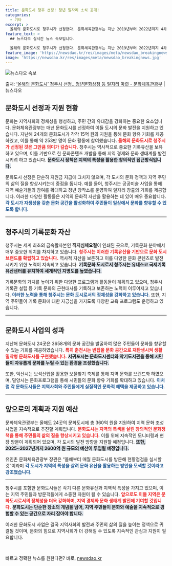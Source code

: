 ```yaml
---
title: 문화도시 청주 선정! 청년 일자리 소식 공개!
categories:
  - 기타
excerpt: >
  올해의 문화도시로 청주시가 선정됐다. 문화체육관광부는 지난 2019년부터 2022년까지 4차에 걸쳐 문화도시…
feature_text: >
  ## 뉴스다오 실시간 뉴스 속보입니다.

  올해의 문화도시로 청주시가 선정됐다. 문화체육관광부는 지난 2019년부터 2022년까지 4차에 걸쳐 문화도시…
feature_image: 'https://newsdao.kr/res/images/meta/newsdao_breakingnews.jpg'
image: 'https://newsdao.kr/res/images/meta/newsdao_breakingnews.jpg'
---
```


![뉴스다오 속보](https://newsdao.kr/res/images/meta/newsdao_breakingnews.jpg)

<p>출처: <a href="https://newsdao.kr/3324" rel="dofollow">‘올해의 문화도시’ 청주시 선정…청년문화상점 등 일자리 마련 - 문화체육관광부</a> | 뉴스다오</p>

<h2 data-ke-size="size26">문화도시 선정과 지원 현황</h2>

<p data-ke-size="size16">문화는 지역사회의 정체성을 형성하고, 주민 간의 유대감을 강화하는 중요한 요소입니다. 문화체육관광부는 매년 문화도시를 선정하여 이들 도시의 문화 발전을 지원하고 있습니다. 지난해 24개의 문화도시가 각각 15억 원의 지원을 통해 문화 향유 기회를 제공하였고, 이를 통해 약 253만 명이 문화 활동에 참여했습니다. <b><span style="color: #ee2323;">올해의 문화도시로 청주시가 선정된 것은 그만큼 의미가 깊습니다.</span></b> 청주시는 역사적으로 중요한 기록유산을 보유하고 있으며, 이를 기반으로 한 문화콘텐츠 개발을 통해 지역 경제와 문화 생태계를 발전시키려 하고 있습니다. <b><span style="background-color: #21538527;">문화도시 정책은 지역의 특성을 활용한 창의적인 접근방식입니다.</span></b></p>

<p data-ke-size="size16">문화도시 선정은 단순히 지원금 지급에 그치지 않으며, 각 도시의 문화 정책과 지역 주민의 삶의 질을 향상시키는데 중점을 둡니다. 예를 들어, 청주시는 공공미술 사업을 통해 지역 예술가들의 참여를 확대하고 청년 창작소를 운영하여 일자리 창출의 기회를 제공합니다. 이러한 다양한 활동들은 지역의 문화적 자산을 활용하는 데 있어 매우 중요합니다. <b><span style="color: #1a5490;">각 도시가 자생성을 갖춘 문화 공간을 활성화하여 주민들이 일상에서 문화를 향유할 수 있도록 합니다.</span></b></p>

<hr />

<h2 data-ke-size="size26">청주시의 기록문화 자산</h2>

<p data-ke-size="size16">청주시는 세계 최초의 금속활자본인 <b>직지심체요절</b>이 인쇄된 곳으로, 기록문화 분야에서 매우 중요한 위치를 차지하고 있습니다. <b><span style="color: #ee2323;">청주시는 이러한 기록유산을 기반으로 문화 도시 브랜드를 확립하고 있습니다.</span></b> 역사적 자산을 보존하고 이를 다양한 문화 콘텐츠로 발전시키기 위한 노력이 지속되고 있습니다. <b><span style="background-color: #21538527;">기록문화 도시로서 청주시는 유네스코 국제기록유산센터를 유치하여 세계적인 지명도를 높였습니다.</span></b></p>

<p data-ke-size="size16">기록문화의 가치를 높이기 위한 다양한 프로그램과 활동들이 계획되고 있으며, 청주시 기록관 설립 등 기록 문화의 근현대사를 기록하고 보존하는 노력이 이루어지고 있습니다. <b><span style="color: #1a5490;">이러한 노력을 통해 청주시는 문화 도시로서의 정체성을 강화하고 있습니다.</span></b> 또한, 지역 주민들이 기록 문화에 대한 자긍심을 가지도록 다양한 교육 프로그램도 운영하고 있습니다.</p>

<hr />

<h2 data-ke-size="size26">문화도시 사업의 성과</h2>

<p data-ke-size="size16">지난해 문화도시 24곳은 3658개의 문화 공간을 발굴하여 많은 주민들이 문화를 향유할 수 있는 기회를 제공하였습니다. <b><span style="color: #ee2323;">특히 춘천시는 빈집을 문화 공간으로 재탄생시켜 생활 밀착형 문화도시를 구현했습니다.</span></b> <b><span style="background-color: #21538527;">서귀포시는 문화도시센터와 악기도서관을 통해 시민들이 자유롭게 문화를 누릴 수 있는 환경을 조성했습니다.</span></b></p>

<p data-ke-size="size16">또한, 익산시는 보석산업을 활용한 보물찾기 축제를 통해 지역 문화를 브랜드화 하였으며, 밀양시는 문화프로그램을 통해 시민들의 문화 향유 기회를 확대하고 있습니다. <b><span style="color: #1a5490;">이처럼 각 문화도시들은 지역사회와 주민들에게 실질적인 문화적 혜택을 제공하고 있습니다.</span></b></p>

<hr />

<h2 data-ke-size="size26">앞으로의 계획과 지원 예산</h2>

<p data-ke-size="size16">문화체육관광부는 올해도 24곳의 문화도시에 총 360억 원을 지원하여 지역 문화 조성 사업을 지속적으로 추진할 계획입니다. <b><span style="color: #ee2323;">문화도시는 지역의 특색을 살린 창의적인 문화정책을 통해 주민들의 삶의 질을 향상시키고 있습니다.</span></b> 이를 위해 지속적인 모니터링과 현장 방문이 계획되어 있으며, 각 도시의 발전 방향을 지원할 예정입니다. <b><span style="background-color: #21538527;">또한, 2025~2027년까지 2600억 원 규모의 예산이 투입될 예정입니다.</span></b></p>

<p data-ke-size="size16">유인촌 문화체육관광부 장관은 “올해부터 매월 문화도시를 방문해 현황점검을 실시할 것”이라며 <b><span style="color: #1a5490;">각 도시가 지역의 특성을 살려 문화 유산을 활용하는 방안을 모색할 것이라고 강조했습니다.</span></b></p>

<hr />

<p data-ke-size="size16">청주시를 포함한 문화도시들은 각기 다른 문화유산과 지역적 특성을 가지고 있으며, 이는 지역 주민들과 방문객들에게 소중한 자원이 될 수 있습니다. <b><span style="color: #ee2323;">앞으로도 이들 지역은 문화도시로서의 정체성을 더욱 강화하며, 지역 경제와 문화 생태계 발전에 기여할 것입니다.</span></b> <b><span style="background-color: #21538527;">문화도시는 단순한 장소의 개념을 넘어, 지역 주민들이 문화와 예술을 지속적으로 경험할 수 있는 공간으로 자리 잡아야 합니다.</span></b></p>

<p data-ke-size="size16">이러한 문화도시 사업은 결국 지역사회의 발전과 주민의 삶의 질을 높이는 정책으로 귀결될 것이며, 문화의 힘으로 지역사회가 더 강해질 수 있도록 지속적인 관심과 지원이 필요합니다.</p>

<p data-ke-size="size16">&nbsp;</p> 

빠르고 정확한 뉴스를 원한다면? 바로, <a href="https://newsdao.kr" rel="dofollow">newsdao.kr</a>


